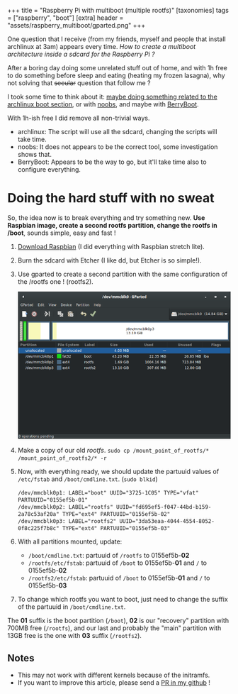 +++
title = "Raspberry Pi with multiboot (multiple rootfs)"
[taxonomies]
tags = ["raspberry", "boot"]
[extra]
header = "assets/raspberry_multiboot/gparted.png"
+++

One question that I receive (from my friends, myself and people that install archlinux at 3am) appears every time. _How to create a multiboot architecture inside a sdcard for the Raspberry Pi ?_

After a boring day doing some unrelated stuff out of home, and with 1h free to do something before sleep and eating (heating my frozen lasagna), why not solving that ~~secular~~ question that follow me ?

<!-- more -->

I took some time to think about it: [maybe doing something related to the archlinux boot section](https://wiki.archlinux.org/index.php/Category:Boot_loaders), or with [noobs](https://github.com/raspberrypi/noobs), and maybe with [BerryBoot](https://www.berryterminal.com/doku.php/berryboot).

With 1h-ish free I did remove all non-trivial ways.
 - archlinux: The script will use all the sdcard, changing the scripts will take time.
 - noobs: It does not appears to be the correct tool, some investigation shows that.
 - BerryBoot: Appears to be the way to go, but it'll take time also to configure everything.

# Doing the hard stuff with no sweat

So, the idea now is to break everything and try something new. **Use Raspbian image, create a second rootfs partition, change the rootfs in /boot**, sounds simple, easy and fast !

1. [Download Raspbian](https://www.raspberrypi.org/downloads/raspbian/) (I did everything with Raspbian stretch lite).
2. Burn the sdcard with Etcher (I like dd, but Etcher is so simple!).
3. Use gparted to create a second partition with the same configuration of the /rootfs one ! (rootfs2).

    ![LaKademy2017](/assets/raspberry_multiboot/gparted.png)

4. Make a copy of our old *rootfs*. `sudo cp /mount_point_of_rootfs/* /mount_point_of_rootfs2/* -r`
5. Now, with everything ready, we should update the partuuid values of `/etc/fstab` and `/boot/cmdline.txt`. (`sudo blkid`)
    ```
    /dev/mmcblk0p1: LABEL="boot" UUID="3725-1C05" TYPE="vfat" PARTUUID="0155ef5b-01"
    /dev/mmcblk0p2: LABEL="rootfs" UUID="fd695ef5-f047-44bd-b159-2a78c53af20a" TYPE="ext4" PARTUUID="0155ef5b-02"
    /dev/mmcblk0p3: LABEL="rootfs2" UUID="3da53eaa-4044-4554-8052-0f8c225f7b8c" TYPE="ext4" PARTUUID="0155ef5b-03"
    ```
6. With all partitions mounted, update:
    - `/boot/cmdline.txt`: partuuid of `/rootfs` to 0155ef5b-**02**
    - `/rootfs/etc/fstab`: partuuid of `/boot` to 0155ef5b-**01** and `/` to 0155ef5b-**02**
    - `/rootfs2/etc/fstab`: partuuid of `/boot` to 0155ef5b-**01** and `/` to 0155ef5b-**03**
7. To change which rootfs you want to boot, just need to change the suffix of the partuuid in `/boot/cmdline.txt`.

The **01** suffix is the boot partition (`/boot`), **02** is our "recovery" partition with 700MB free (`/rootfs`), and our last and probably the "main" partition with 13GB free is the one with **03** suffix (`/rootfs2`).

## Notes

- This may not work with different kernels because of the initramfs.
- If you want to improve this article, please send a [PR in my github](http://github.com/patrickelectric/patrickelectric.github.io) !
